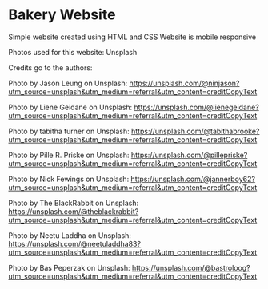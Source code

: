 # Bakery Website

Simple website created using HTML and CSS
Website is mobile responsive

Photos used for this website: Unsplash

Credits go to the authors:

Photo by Jason Leung on Unsplash:
https://unsplash.com/@ninjason?utm_source=unsplash&utm_medium=referral&utm_content=creditCopyText

Photo by Liene Geidane on Unsplash:
https://unsplash.com/@lienegeidane?utm_source=unsplash&utm_medium=referral&utm_content=creditCopyText

Photo by tabitha turner on Unsplash:
https://unsplash.com/@tabithabrooke?utm_source=unsplash&utm_medium=referral&utm_content=creditCopyText

Photo by Pille R. Priske on Unsplash:
https://unsplash.com/@pillepriske?utm_source=unsplash&utm_medium=referral&utm_content=creditCopyText

Photo by Nick Fewings on Unsplash:
https://unsplash.com/@jannerboy62?utm_source=unsplash&utm_medium=referral&utm_content=creditCopyText

Photo by The BlackRabbit on Unsplash:
https://unsplash.com/@theblackrabbit?utm_source=unsplash&utm_medium=referral&utm_content=creditCopyText

Photo by Neetu Laddha on Unsplash:
https://unsplash.com/@neetuladdha83?utm_source=unsplash&utm_medium=referral&utm_content=creditCopyText

Photo by Bas Peperzak on Unsplash:
https://unsplash.com/@bastroloog?utm_source=unsplash&utm_medium=referral&utm_content=creditCopyText
